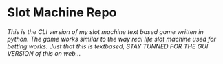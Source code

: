 
# Slot Machine Repo
<h6>This is the CLI version of my slot machine text based game written in python. The game works similar to the way real life slot machine used for betting works. Just that this is textbased, 
STAY TUNNED FOR THE GUI VERSION of this on web...</h6>
